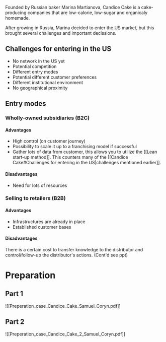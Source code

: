 Founded by Russian baker Marina Martianova, Candice Cake is a cake-producing companies that are low-calorie, low-sugar and organicaly homemade.

After growing in Russia, Marina decided to enter the US market, but this brought several challenges and important decissions.
## Challenges for entering in the US
- No network in the US yet
- Potential competition
- Different entry modes
- Potential different customer preferences
- Different institutional environment
- No geographical proximity
## Entry modes
### Wholly-owned subsidiaries (B2C)
#### Advantages
- High control (on customer journey)
- Possibility to scale it up to a franchising model if successful
- Gather lots of data from customer, this allows you to utilize the [[Lean start-up method]]. This counters many of the [[Candice Cake#Challenges for entering in the US|challenges mentioned earlier]].
#### Disadvantages
- Need for lots of resources
### Selling to retailers (B2B)
#### Advantages
- Infrastructures are already in place
- Established customer bases
#### Disadvantages
There is a certain cost to transfer knowledge to the distributor and control/follow-up the distributor's actions.
(Cont'd see ppt)
# Preparation
## Part 1
![[Preperation_case_Candice_Cake_Samuel_Coryn.pdf]]
## Part 2
![[Preperation_case_Candice_Cake_2_Samuel_Coryn.pdf]]